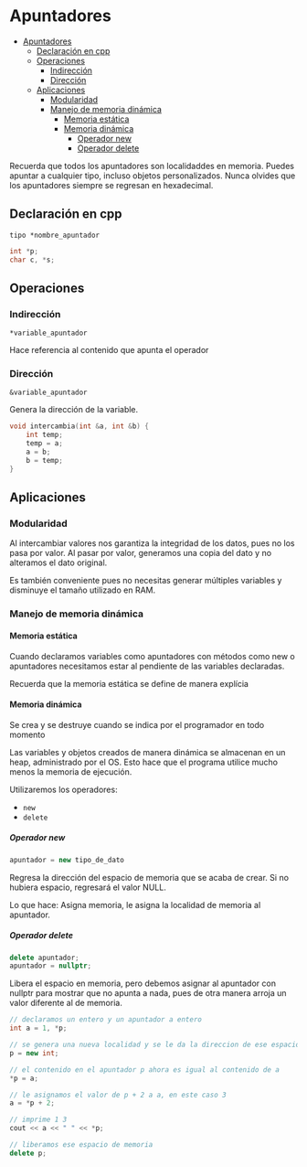 # Apuntadores

- [Apuntadores](#apuntadores)
  - [Declaración en cpp](#declaración-en-cpp)
  - [Operaciones](#operaciones)
    - [Indirección](#indirección)
    - [Dirección](#dirección)
  - [Aplicaciones](#aplicaciones)
    - [Modularidad](#modularidad)
    - [Manejo de memoria dinámica](#manejo-de-memoria-dinámica)
      - [Memoria estática](#memoria-estática)
      - [Memoria dinámica](#memoria-dinámica)
        - [Operador new](#operador-new)
        - [Operador delete](#operador-delete)

Recuerda que todos los apuntadores son localidaddes en memoria.
Puedes apuntar a cualquier tipo, incluso objetos personalizados.
Nunca olvides que los apuntadores siempre se regresan en hexadecimal.

## Declaración en cpp

`tipo *nombre_apuntador`

```cpp
int *p;
char c, *s;
```

## Operaciones

### Indirección

`*variable_apuntador`

Hace referencia al contenido que apunta el operador

### Dirección

`&variable_apuntador`

Genera la dirección de la variable.

```cpp
void intercambia(int &a, int &b) {
    int temp;
    temp = a;
    a = b;
    b = temp;
}
```

## Aplicaciones

### Modularidad

Al intercambiar valores nos garantiza la integridad de los datos, pues no los pasa por valor. Al pasar por valor, generamos una copia del dato y no alteramos el dato original.

Es también conveniente pues no necesitas generar múltiples variables y disminuye el tamaño utilizado en RAM.

### Manejo de memoria dinámica

#### Memoria estática

Cuando declaramos variables como apuntadores con métodos como new o apuntadores necesitamos estar al pendiente de las variables declaradas.

Recuerda que la memoria estática se define de manera explícia

#### Memoria dinámica

Se crea y se destruye cuando se indica por el programador en todo momento

Las variables y objetos creados de manera dinámica se almacenan en un heap, administrado por el OS. Esto hace que el programa utilice mucho menos la memoria de ejecución.

Utilizaremos los operadores:

- `new`
- `delete`

##### Operador new

```cpp
apuntador = new tipo_de_dato
```

Regresa la dirección del espacio de memoria que se acaba de crear. Si no hubiera espacio, regresará el valor NULL.

Lo que hace: Asigna memoria, le asigna la localidad de memoria al apuntador.

##### Operador delete

```cpp
delete apuntador;
apuntador = nullptr;
```

Libera el espacio en memoria, pero debemos asignar al apuntador con nullptr para mostrar que no apunta a nada, pues de otra manera arroja un valor diferente al de memoria.

```cpp
// declaramos un entero y un apuntador a entero
int a = 1, *p;

// se genera una nueva localidad y se le da la direccion de ese espacio
p = new int;

// el contenido en el apuntador p ahora es igual al contenido de a
*p = a;

// le asignamos el valor de p + 2 a a, en este caso 3
a = *p + 2;

// imprime 1 3
cout << a << " " << *p;

// liberamos ese espacio de memoria
delete p;
```

